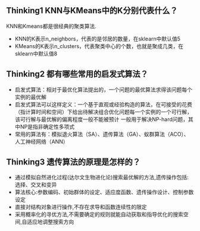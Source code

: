 ## Thinking1 KNN与KMeans中的K分别代表什么？
KNN和Kmeans都是很经典的聚类算法.
- KNN的K表示n_neighbors，代表的是邻居的数量，在sklearn中默认值5
- KMeans的K表示n_clusters，代表聚类中心的个数，也就是聚成几类，在sklearn中默认值8

## Thinking2 都有哪些常用的启发式算法？
- 启发式算法：相对于最优化算法提出的，一个问题的最优算法求得该问题每个实例的最优解
- 启发式算法可以这样定义：一个基于直观或经验构造的算法，在可接受的花费（指计算时间和空间）下给出待解决组合优化问题每一个实例的一个可行解，该可行解与最优解的偏离程度一般不能被预计
一般用于解决NP-hard问题，其中NP是指非确定性多项式
- 常用的算法有：模拟退火算法（SA）、遗传算法（GA）、蚁群算法（ACO）、人工神经网络（ANN）

## Thinking3 遗传算法的原理是怎样的？
- 通过模拟自然进化过程(达尔文生物进化论)搜索最优解的方法,遗传操作包括:选择、交叉和变异
- 算法核心:参数编码、初始群体的设定、适应度函数、遗传操作设计、控制参数设定
- 直接对结构对象进行操作,不存在求导和函数连续性的限定
- 采用概率化的寻优方法,不需要确定的规则就能自动获取和指导优化的搜索空间,自适应地调整搜索方向
